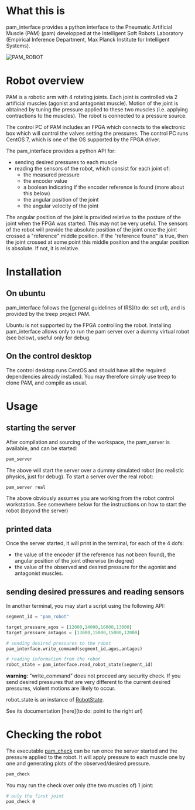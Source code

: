 # What this is

pam_interface provides a python interface to the Pneumatic Artificial Muscle (PAM) (pam) developped at the Intelligent Soft Robots Laboratory (Empirical Inference Department, Max Planck Institute for Intelligent Systems).

![PAM_ROBOT](https://ei.is.tuebingen.mpg.de/uploads/publication/image/18667/2PAMcompressed.jpg)


# Robot overview

PAM is a robotic arm with 4 rotating joints. Each joint is controlled via 2 artificial muscles (agonist and antagonist muscle). Motion of the joint is obtained by tuning the pressure applied to these two muscles (i.e. applying contractions to the muscles). The robot is connected to a pressure source.

The control PC of PAM includes an FPGA which connects to the electronic box which will control the valves setting the pressures. The control PC runs CentOS 7, which is one of the OS supported by the FPGA driver.

The pam_interface provides a python API for:

- sending desired pressures to each muscle
- reading the sensors of the robot, which consist for each joint of:
  - the measured pressure
  - the encoder value
  - a boolean indicating if the encoder reference is found (more about this below)
  - the angular position of the joint
  - the angular velocity of the joint

The angular position of the joint is provided relative to the posture of the joint when the FPGA was started. This may not be very useful. The sensors of the robot will provide the absolute position of the joint once the joint crossed a "reference" middle position. If the "reference found" is true, then the joint crossed at some point this middle position and the angular position is absolute. If not, it is relative.

# Installation

## On ubuntu

pam_interface follows the [general guidelines of IRS](to do: set url), and is provided by the treep project PAM.

Ubuntu is not supported by the FPGA controlling the robot. Installing pam_interface allows only to run the pam server over a dummy virtual robot (see below), useful only for debug.

## On the control desktop

The control desktop runs CentOS and should have all the required dependencies already installed.
You may therefore simply use treep to clone PAM, and compile as usual.

# Usage

## starting the server

After compilation and sourcing of the workspace, the pam_server is available, and can be started:

```bash
pam_server
```

The above will start the server over a dummy simulated robot (no realistic physics, just for debug).
To start a server over the real robot:

```bash
pam_server real
```

The above obviously assumes you are working from the robot control workstation.
See somewhere below for the instructions on how to start the robot (beyond the server)


## printed data

Once the server started, it will print in the terminal, for each of the 4 dofs:

- the value of the encoder (if the reference has not been found), the angular position of the joint otherwise (in degree)
- the value of the observed and desired pressure for the agonist and antagonist muscles.

## sending desired pressures and reading sensors

In another terminal, you may start a script using the following API:

```python
segment_id = "pam_robot"

target_pressure_agos = [12000,14000,16000,13000]
target_pressure_antagos = [13000,15000,15000,12000]

# sending desired pressures to the robot
pam_interface.write_command(segment_id,agos,antagos)

# reading information from the robot
robot_state = pam_interface.read_robot_state(segment_id)
```

**warning**: "write_command" does not proceed any security check. If you send desired pressures that are very different to the current desired pressures, violent motions are likely to occur.

robot_state is an instance of [RobotState](https://github.com/intelligent-soft-robots/pam_interface/blob/master/include/pam_interface/state/robot.hpp).

See its documentation [here](to do: point to the right url)

# Checking the robot


The executable [pam_check](https://github.com/intelligent-soft-robots/pam_interface/blob/master/bin/pam_check) can be run once the server started and the pressure applied to the robot. It will apply pressure to each muscle one by one and generating plots of the observed/desired pressure.

```bash
pam_check
```

You may run the check over only (the two muscles of) 1 joint:

```bash
# only the first joint
pam_check 0 
```


